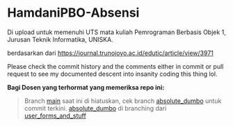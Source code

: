 # HamdaniPBO-Absensi

Di upload untuk memenuhi UTS mata kuliah Pemrograman Berbasis Objek 1, Jurusan Teknik Informatika, UNISKA.

berdasarkan dari https://journal.trunojoyo.ac.id/edutic/article/view/3971

Please check the commit history and the comments either in commit or pull request to see my documented descent into insanity coding this thing lol.

**Bagi Dosen yang terhormat yang memeriksa repo ini:**
>Branch [main](https://github.com/Hakase-Hamdani/HamdaniPBO-Absensi/tree/main) saat ini di hiatuskan, cek branch [absolute_dumbo](https://github.com/Hakase-Hamdani/HamdaniPBO-Absensi/tree/absolute_dumbo) untuk commit terkini. [absolute_dumbo](https://github.com/Hakase-Hamdani/HamdaniPBO-Absensi/tree/absolute_dumbo) di branching dari [user_forms_and_stuff](https://github.com/Hakase-Hamdani/HamdaniPBO-Absensi/tree/user_forms_and_stuff)
